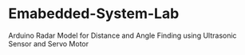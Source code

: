 # Emabedded-System-Lab
Arduino Radar Model for Distance and Angle Finding using Ultrasonic Sensor and Servo Motor
